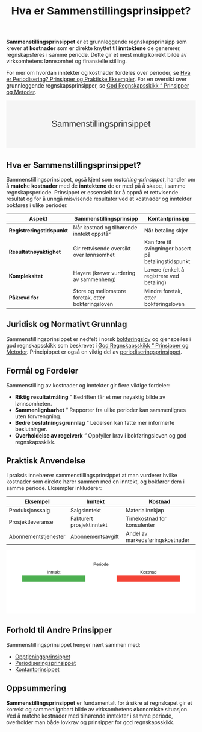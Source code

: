 ﻿---
title: "Hva er Sammenstillingsprinsippet?"
meta_title: "Hva er Sammenstillingsprinsippet?"
meta_description: '**Sammenstillingsprinsippet** er et grunnleggende regnskapsprinsipp som krever at **kostnader** som er direkte knyttet til **inntektene** de genererer, regnskap...'
slug: sammenstillingsprinsippet
type: blog
layout: pages/single
---

**Sammenstillingsprinsippet** er et grunnleggende regnskapsprinsipp som krever at **kostnader** som er direkte knyttet til **inntektene** de genererer, regnskapsføres i samme periode. Dette gir et mest mulig korrekt bilde av virksomhetens lønnsomhet og finansielle stilling.

For mer om hvordan inntekter og kostnader fordeles over perioder, se [Hva er Periodisering? Prinsipper og Praktiske Eksempler](/blogs/regnskap/hva-er-periodisering "Hva er Periodisering? Prinsipper og Praktiske Eksempler").
For en oversikt over grunnleggende regnskapsprinsipper, se [God Regnskapsskikk “ Prinsipper og Metoder](/blogs/regnskap/god-regnskapsskikk "God Regnskapsskikk “ Prinsipper og Metoder").

![Oversikt over Sammenstillingsprinsippet](sammenstillingsprinsippet.svg)

## Hva er Sammenstillingsprinsippet?

Sammenstillingsprinsippet, også kjent som *matching-prinsippet*, handler om å **match**e **kostnader** med de **inntektene** de er med på å skape, i samme regnskapsperiode. Prinsippet er essensielt for å oppnå et rettvisende resultat og for å unngå misvisende resultater ved at kostnader og inntekter bokføres i ulike perioder.

| **Aspekt**                       | **Sammenstillingsprinsipp**                         | **Kontantprinsipp**                                    |
|----------------------------------|------------------------------------------------------|--------------------------------------------------------|
| **Registreringstidspunkt**      | Når kostnad og tilhørende inntekt oppstår            | Når betaling skjer                                      |
| **Resultatnøyaktighet**         | Gir rettvisende oversikt over lønnsomhet             | Kan føre til svingninger basert på betalingstidspunkt    |
| **Kompleksitet**                | Høyere (krever vurdering av sammenheng)              | Lavere (enkelt å registrere ved betaling)               |
| **Påkrevd for**                 | Store og mellomstore foretak, etter bokføringsloven | Mindre foretak, etter bokføringsloven                   |

## Juridisk og Normativt Grunnlag

Sammenstillingsprinsippet er nedfelt i norsk [bokføringslov](/blogs/regnskap/hva-er-bokforingsloven "Hva er Bokføringsloven? En Komplett Guide til Norsk Bokføringslovgivning") og gjenspeiles i god regnskapsskikk som beskrevet i [God Regnskapsskikk “ Prinsipper og Metoder](/blogs/regnskap/god-regnskapsskikk "God Regnskapsskikk “ Prinsipper og Metoder"). Principippet er også en viktig del av [periodiseringsprinsippet](/blogs/regnskap/hva-er-periodisering "Hva er Periodisering? Prinsipper og Praktiske Eksempler").

## Formål og Fordeler

Sammenstilling av kostnader og inntekter gir flere viktige fordeler:

* **Riktig resultatmåling** “ Bedriften får et mer nøyaktig bilde av lønnsomheten.
* **Sammenlignbarhet** “ Rapporter fra ulike perioder kan sammenlignes uten forvrengning.
* **Bedre beslutningsgrunnlag** “ Ledelsen kan fatte mer informerte beslutninger.
* **Overholdelse av regelverk** “ Oppfyller krav i bokføringsloven og god regnskapsskikk.

## Praktisk Anvendelse

I praksis innebærer sammenstillingsprinsippet at man vurderer hvilke kostnader som direkte hører sammen med en inntekt, og bokfører dem i samme periode. Eksempler inkluderer:

| **Eksempel**                          | **Inntekt**                  | **Kostnad**                  |
|---------------------------------------|------------------------------|------------------------------|
| Produksjonssalg                       | Salgsinntekt                  | Materialinnkjøp              |
| Prosjektleveranse                     | Fakturert prosjektinntekt     | Timekostnad for konsulenter  |
| Abonnementstjenester                  | Abonnementsavgift             | Andel av markedsføringskostnader |

![Matching av kostnader og inntekter](matching-oversikt.svg)

## Forhold til Andre Prinsipper

Sammenstillingsprinsippet henger nært sammen med:

* [Opptjeningsprinsippet](/blogs/regnskap/hva-er-opptjeningsprinsipp "Hva er Opptjeningsprinsippet? Komplett Guide")
* [Periodiseringsprinsippet](/blogs/regnskap/hva-er-periodisering "Hva er Periodisering? Prinsipper og Praktiske Eksempler")
* [Kontantprinsippet](/blogs/regnskap/kontantprinsippet "Kontantprinsippet: Guide til kontantregnskap i Norge")

## Oppsummering

**Sammenstillingsprinsippet** er fundamentalt for å sikre at regnskapet gir et korrekt og sammenlignbart bilde av virksomhetens økonomiske situasjon. Ved å matche kostnader med tilhørende inntekter i samme periode, overholder man både lovkrav og prinsipper for god regnskapsskikk.










